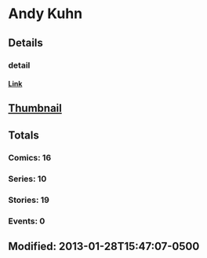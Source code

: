 # Andy  Kuhn 
## Details
### detail
#### [Link](http://marvel.com/comics/creators/871/andy_kuhn?utm_campaign=apiRef&utm_source=225578a89fc76f3d20fbffda5d17a88d)
## [Thumbnail](http://i.annihil.us/u/prod/marvel/i/mg/b/40/image_not_available.jpg)
## Totals
### Comics: 16
### Series: 10
### Stories: 19
### Events: 0
## Modified: 2013-01-28T15:47:07-0500